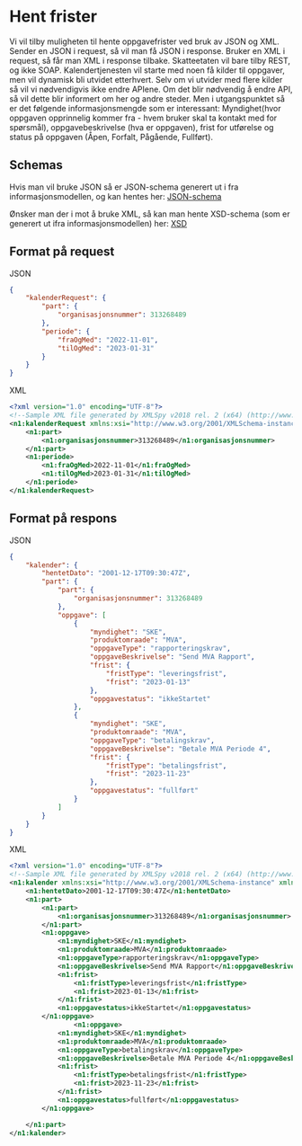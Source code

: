 # Hent frister

Vi vil tilby muligheten til hente oppgavefrister ved bruk av JSON og XML. Sender en JSON i request, så vil man få JSON i response. Bruker en XML i request, så får man XML i response tilbake. Skatteetaten vil bare tilby REST, og ikke SOAP. Kalendertjenesten vil starte med noen få kilder til oppgaver, men vil dynamisk bli utvidet etterhvert. Selv om vi utvider med flere kilder så vil vi nødvendigvis ikke endre APIene. Om det blir nødvendig å endre API, så vil dette blir informert om her og andre steder.
Men i utgangspunktet så er det følgende informasjonsmengde som er interessant: Myndighet(hvor oppgaven opprinnelig kommer fra - hvem bruker skal ta kontakt med for spørsmål), oppgavebeskrivelse (hva er oppgaven), frist for utførelse og status på oppgaven (Åpen, Forfalt, Pågående, Fullført).

## Schemas
Hvis man vil bruke JSON så er JSON-schema generert ut i fra informasjonsmodellen, og kan hentes her:
[JSON-schema](no.skatteetaten.innkreving.deling.kalendertjeneste.v1-schema.json)

Ønsker man der i mot å bruke XML, så kan man hente XSD-schema (som er generert ut ifra informasjonsmodellen) her:
[XSD](no.skatteetaten.innkreving.deling.kalendertjeneste.v1.xsd)


## Format på request

JSON

```json
{
	"kalenderRequest": {
		"part": {
			"organisasjonsnummer": 313268489
		},
		"periode": {
			"fraOgMed": "2022-11-01",
			"tilOgMed": "2023-01-31"
		}
	}
}
```

XML

```xml
<?xml version="1.0" encoding="UTF-8"?>
<!--Sample XML file generated by XMLSpy v2018 rel. 2 (x64) (http://www.altova.com)-->
<n1:kalenderRequest xmlns:xsi="http://www.w3.org/2001/XMLSchema-instance" xmlns:n1="no:skatteetaten:innkreving:deling:kalendertjeneste:v1" xsi:schemaLocation="no:skatteetaten:innkreving:deling:kalendertjeneste:v1 no.skatteetaten.innkreving.deling.kalendertjeneste.v1.xsd">
	<n1:part>
		<n1:organisasjonsnummer>313268489</n1:organisasjonsnummer>
	</n1:part>
	<n1:periode>
		<n1:fraOgMed>2022-11-01</n1:fraOgMed>
		<n1:tilOgMed>2023-01-31</n1:tilOgMed>
	</n1:periode>
</n1:kalenderRequest>


```


## Format på respons

JSON

```json
{
	"kalender": {
		"hentetDato": "2001-12-17T09:30:47Z",
		"part": {
			"part": {
				"organisasjonsnummer": 313268489
			},
			"oppgave": [
				{
					"myndighet": "SKE",
					"produktomraade": "MVA",
					"oppgaveType": "rapporteringskrav",
					"oppgaveBeskrivelse": "Send MVA Rapport",
					"frist": {
						"fristType": "leveringsfrist",
						"frist": "2023-01-13"
					},
					"oppgavestatus": "ikkeStartet"
				},
				{
					"myndighet": "SKE",
					"produktomraade": "MVA",
					"oppgaveType": "betalingskrav",
					"oppgaveBeskrivelse": "Betale MVA Periode 4",
					"frist": {
						"fristType": "betalingsfrist",
						"frist": "2023-11-23"
					},
					"oppgavestatus": "fullført"
				}
			]
		}
	}
}
```


XML

```xml
<?xml version="1.0" encoding="UTF-8"?>
<!--Sample XML file generated by XMLSpy v2018 rel. 2 (x64) (http://www.altova.com)-->
<n1:kalender xmlns:xsi="http://www.w3.org/2001/XMLSchema-instance" xmlns:n1="no:skatteetaten:innkreving:deling:kalendertjeneste:v1" xsi:schemaLocation="no:skatteetaten:innkreving:deling:kalendertjeneste:v1 no.skatteetaten.innkreving.deling.kalendertjeneste.v1.xsd">
	<n1:hentetDato>2001-12-17T09:30:47Z</n1:hentetDato>
	<n1:part>
		<n1:part>
			<n1:organisasjonsnummer>313268489</n1:organisasjonsnummer>
		</n1:part>
		<n1:oppgave>
			<n1:myndighet>SKE</n1:myndighet>
			<n1:produktomraade>MVA</n1:produktomraade>
			<n1:oppgaveType>rapporteringskrav</n1:oppgaveType>
			<n1:oppgaveBeskrivelse>Send MVA Rapport</n1:oppgaveBeskrivelse>
			<n1:frist>
				<n1:fristType>leveringsfrist</n1:fristType>
				<n1:frist>2023-01-13</n1:frist>
			</n1:frist>
			<n1:oppgavestatus>ikkeStartet</n1:oppgavestatus>
		</n1:oppgave>
				<n1:oppgave>
			<n1:myndighet>SKE</n1:myndighet>
			<n1:produktomraade>MVA</n1:produktomraade>
			<n1:oppgaveType>betalingskrav</n1:oppgaveType>
			<n1:oppgaveBeskrivelse>Betale MVA Periode 4</n1:oppgaveBeskrivelse>
			<n1:frist>
				<n1:fristType>betalingsfrist</n1:fristType>
				<n1:frist>2023-11-23</n1:frist>
			</n1:frist>
			<n1:oppgavestatus>fullført</n1:oppgavestatus>
		</n1:oppgave>

	</n1:part>
</n1:kalender>
```
